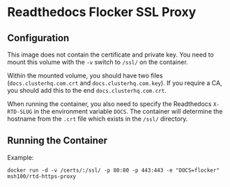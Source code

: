 Readthedocs Flocker SSL Proxy
=============================

Configuration
-------------

This image does not contain the certificate and private key.
You need to mount this volume with the `-v` switch to `/ssl/` on the container.

Within the mounted volume, you should have two files (`docs.clusterhq.com.crt` and `docs.clusterhq.com.key`).
If you require a CA, you should add this to the end `docs.clusterhq.com.crt`.

When running the container, you also need to specify the Readthedocs `X-RTD-SLUG` in the environment variable `DOCS`.
The container will determine the hostname from the `.crt` file which exists in the `/ssl/` directory.


Running the Container
---------------------

Example:

    docker run -d -v /certs/:/ssl/ -p 80:80 -p 443:443 -e "DOCS=flocker" msh100/rtd-https-proxy